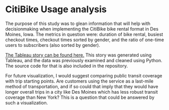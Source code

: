 # CitiBike Usage analysis

The purpose of this study was to glean information that will help with decisionmaking when implementing the CitiBike bike rental format in Des Moines, Iowa. The metrics in question were: duration of bike rental, busiest checkout times, checkout times sorted by gender, and the ratio of one-time users to subscribers (also sorted by gender). 

[The Tableau story can be found here.](https://public.tableau.com/app/profile/charles.rank/viz/CitiBike_Story_16492762294280/Story1?publish=yes) This story was generated using Tableau, and the data was previously examined and cleaned using Python. The source code for that is also included in the repository. 

For future visualization, I would suggest comparing public transit coverage with trip starting points. Are customers using the service as a last-mile method of transportation, and if so could that imply that they would have longer overall trips in a city like Des Moines which has less robust transit coverage than New York? This is a question that could be answered by such a visualization.  
